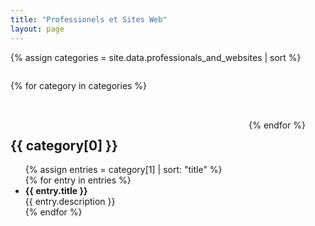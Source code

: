 ```yaml
---
title: "Professionels et Sites Web"
layout: page
---
```


{% assign categories = site.data.professionals_and_websites | sort %}

<div style="display: flex; flex-wrap: wrap; gap: 2rem;">

  {% for category in categories %}
    <div style="flex: 1 1 300px; min-width: 300px;">
      <h2>{{ category[0] }}</h2>
      <ul>
        {% assign entries = category[1] | sort: "title" %}
        {% for entry in entries %}
          <li>
            <strong>{{ entry.title }}</strong><br>
            {{ entry.description }}
          </li>
        {% endfor %}
      </ul>
    </div>
  {% endfor %}

</div>